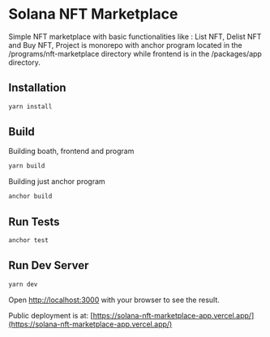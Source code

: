 
# Solana NFT Marketplace

Simple NFT marketplace with basic functionalities like : List NFT, Delist NFT and Buy NFT, Project is monorepo with anchor program located in the /programs/nft-marketplace directory while frontend is in the /packages/app directory.

## Installation

```bash
yarn install
```

## Build

Building boath, frontend and program
```bash
yarn build
```

Building just anchor program
```bash
anchor build
```

## Run Tests

```bash
anchor test
```

## Run Dev Server

```bash
yarn dev
```

Open [http://localhost:3000](http://localhost:3000) with your browser to see the result.


Public deployment is at: [https://solana-nft-marketplace-app.vercel.app/](https://solana-nft-marketplace-app.vercel.app/)
